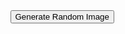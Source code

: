 <!DOCTYPE html>
<html>
<head>
  <title>Random Pictures</title>
</head>
<body>
  <img id="randomImage" src="">
  <button onclick="generateRandomImage()">Generate Random Image</button>
  <script>
    var images = ["perple cool aid.jpg", "image2.jpg", "dog-fnaf.gif", "drake-year-end.jpg", "FMVxcwNX0AAJA7D.jpg", "rizz-game-v0-0ehf33trpl7b1.webp", "NQWnAIvIeMHfclH-400x400-noPad.webp"]; // Add the file names of your images here
    function generateRandomImage() {
      var randomIndex = Math.floor(Math.random() * images.length);
      document.getElementById("randomImage").src = images[randomIndex];
    }
    document.addEventListener("keydown", function(event) {
      if (event.code === "Space") {
        generateRandomImage();
      }
    });
  </script>
</body>
</html>
